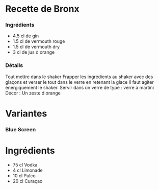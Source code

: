 # Recette de Bronx

### Ingrédients

* 4.5 cl de gin
* 1.5 cl de vermouth rouge
* 1.5 cl de vermouth dry
* 3 cl de jus d orange

### Détails

Tout mettre dans le shaker
Frapper les ingrédients au shaker avec des glaçons et verser le tout dans le verre en retenant la glace
Il faut agiter énergiquement le shaker.
Servir dans un verre de type : verre à martini
Décor : Un zeste d orange

# Variantes

### Blue Screen

# Ingrédients

* 75 cl Vodka
* 4 cl Limonade
* 10 cl Pulco
* 20 cl Curaçao
